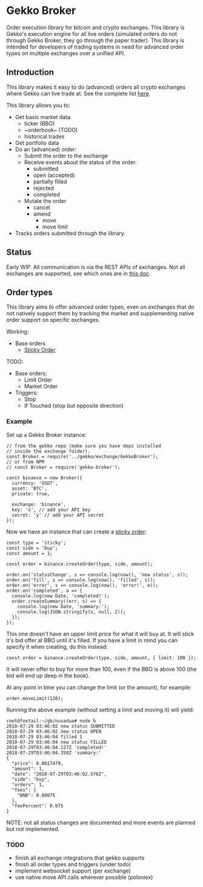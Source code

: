 # Gekko Broker

Order execution library for bitcoin and crypto exchanges. This library is Gekko's execution engine for all live orders (simulated orders do not through Gekko Broker, they go through the paper trader). This library is intended for developers of trading systems in need for advanced order types on multiple exchanges over a unified API.

## Introduction

This library makes it easy to do (advanced) orders all crypto exchanges where Gekko can live trade at. See the complete list [here](https://gekko.wizb.it/docs/introduction/supported_exchanges.html).

This library allows you to:

- Get basic market data
  - ticker (BBO)
  - ~orderbook~ (TODO)
  - historical trades
- Get portfolio data
- Do an (advanced) order:
  - Submit the order to the exchange
  - Receive events about the status of the order:
    - submitted
    - open (accepted)
    - partially filled
    - rejected
    - completed
  - Mutate the order
    - cancel
    - amend
      - move
      - move limit
- Tracks orders submitted through the library.

## Status

Early WIP. All communication is via the REST APIs of exchanges. Not all exchanges are supported, see which ones are in [this doc](../introduction/supported_exchanges.md).

## Order types

This library aims to offer advanced order types, even on exchanges that do not natively support them by tracking the market and supplementing native order support on specific exchanges.

Working:

- Base orders
  - [Sticky Order](./sticky_order.md)

TODO:

- Base orders:
  - Limit Order
  - Market Order
- Triggers:
  - Stop
  - If Touched (stop but opposite direction)

### Example

Set up a Gekko Broker instance:

    // from the gekko repo (make sure you have deps installed
    // inside the exchange folder).
    const Broker = require('../gekko/exchange/GekkoBroker');
    // or from NPM
    // const Broker = require('gekko-broker');

    const binance = new Broker({
      currency: 'USDT',
      asset: 'BTC',
      private: true,

      exchange: 'binance',
      key: 'x', // add your API key
      secret: 'y' // add your API secret
    });

Now we have an instance that can create a [sticky order](./sticky_order.md):

    const type = 'sticky';
    const side = 'buy';
    const amount = 1;

    const order = binance.createOrder(type, side, amount);

    order.on('statusChange', s => console.log(now(), 'new status', s));
    order.on('fill', s => console.log(now(), 'filled', s));
    order.on('error', s => console.log(now(), 'error!', e));
    order.on('completed', a => {
      console.log(new Date, 'completed!');
      order.createSummary((err, s) => {
        console.log(new Date, 'summary:');
        console.log(JSON.stringify(s, null, 2));
      });
    });

This one doesn't have an upper limit price for what it will buy at. It will stick it's bid offer at BBO until it's filled. If you have a limit in mind you can specify it when creating, do this instead:

    const order = binance.createOrder(type, side, amount, { limit: 100 });

It will never offer to buy for more than 100, even if the BBO is above 100 (the bid will end up deep in the book).

At any point in time you can change the limit (or the amount), for example:

    order.moveLimit(120);

Running the above example (without setting a limit and moving it) will yield:

    root@foxtail:~/gb/nusadua# node b
    2018-07-29 03:46:02 new status SUBMITTED
    2018-07-29 03:46:02 new status OPEN
    2018-07-29 03:46:04 filled 1
    2018-07-29 03:46:04 new status FILLED
    2018-07-29T03:46:04.127Z 'completed!'
    2018-07-29T03:46:04.358Z 'summary:'
    {
      "price": 0.0017479,
      "amount": 1,
      "date": "2018-07-29T03:46:02.576Z",
      "side": "buy",
      "orders": 1,
      "fees": {
        "BNB": 0.00075
      },
      "feePercent": 0.075
    }

NOTE: not all status changes are documented and more events are planned but not implemented.

### TODO

- finish all exchange integrations that gekko supports
- finish all order types and triggers (under todo)
- implement websocket support (per exchange)
- use native move API calls wherever possible (poloniex)
